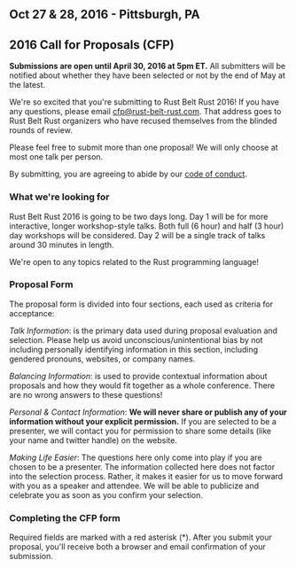 ## Oct 27 & 28, 2016 - Pittsburgh, PA
## 2016 Call for Proposals (CFP)

<strong>Submissions are open until April 30, 2016 at 5pm ET.</strong> All submitters will be notified about whether they have been selected or not by the end of May at the latest.

We're so excited that you're submitting to Rust Belt Rust 2016! If you have any questions, please email <a href="mailto:cfp@rust-belt-rust.com">cfp@rust-belt-rust.com</a>. That address goes to Rust Belt Rust organizers who have recused themselves from the blinded rounds of review.

Please feel free to submit more than one proposal! We will only choose at most one talk per person.

By submitting, you are agreeing to abide by our <a href="http://www.rust-belt-rust.com/conduct.html">code of conduct</a>.

### What we're looking for

Rust Belt Rust 2016 is going to be two days long. Day 1 will be for more interactive, longer workshop-style talks. Both full (6 hour) and half (3 hour) day workshops will be considered. Day 2 will be a single track of talks around 30 minutes in length.

We're open to any topics related to the Rust programming language!

### Proposal Form

The proposal form is divided into four sections, each used as criteria for acceptance:

_Talk Information_: is the primary data used during proposal evaluation and selection. Please help us avoid unconscious/unintentional bias by not including personally identifying information in this section, including gendered pronouns, websites, or company names.

_Balancing Information_: is used to provide contextual information about proposals and how they would fit together as a whole conference. There are no wrong answers to these questions!

_Personal &amp; Contact Information_:  __We will never share or publish any of your information without your explicit permission.__ If you are selected to be a presenter, we will contact you for permission to share some details (like your name and twitter handle) on the website.

_Making Life Easier_: The questions here only come into play if you are chosen to be a presenter. The information collected here does not factor into the selection process. Rather, it makes it easier for us to move forward with you as a speaker and attendee. We will be able to publicize and celebrate you as soon as you confirm your selection.

### Completing the CFP form

Required fields are marked with a red asterisk
(<span class="required">*</span>). After you submit your proposal, you'll receive both a browser and email confirmation of your submission.
